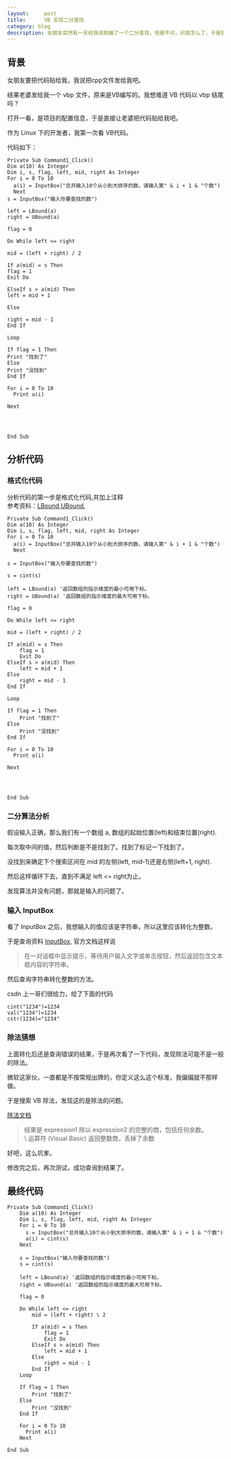 ```yaml
---
layout:     post
title:      VB 实现二分查找
category: blog
description: 女朋友突然有一天给我说她编了一个二分查找，但是不对，问我怎么了，于是我看了一看。
---
```



## 背景

女朋友要把代码贴给我，我说把cpp文件发给我吧。

结果老婆发给我一个 vbp 文件，原来是VB编写的。我想难道 VB 代码以 vbp 结尾吗？

打开一看，是项目的配置信息，于是直接让老婆把代码贴给我吧。

作为 Linux 下的开发者，我第一次看 VB代码。

代码如下：

```
Private Sub Command1_Click()
Dim a(10) As Integer
Dim i, s, flag, left, mid, right As Integer
For i = 0 To 10
  a(i) = InputBox("总共输入10个从小到大排序的数，请输入第" & i + 1 & "个数")
  Next
s = InputBox("输入你要查找的数")

left = LBound(a)
right = UBound(a)

flag = 0

Do While left <= right

mid = (left + right) / 2

If a(mid) = s Then
flag = 1
Exit Do

ElseIf s > a(mid) Then
left = mid + 1

Else

right = mid - 1
End If

Loop

If flag = 1 Then
Print "找到了"
Else
Print "没找到"
End If

For i = 0 To 10
  Print a(i)
  
Next
   



End Sub
```



##  分析代码

### 格式化代码

分析代码的第一步是格式化代码,并加上注释  
参考资料：[LBound][],[UBound][],

```
Private Sub Command1_Click()
Dim a(10) As Integer
Dim i, s, flag, left, mid, right As Integer
For i = 0 To 10
  a(i) = InputBox("总共输入10个从小到大排序的数，请输入第" & i + 1 & "个数")
  Next
  
s = InputBox("输入你要查找的数")

s = cint(s)

left = LBound(a) '返回数组的指示维度的最小可用下标。
right = UBound(a) '返回数组的指示维度的最大可用下标。

flag = 0

Do While left <= right

mid = (left + right) / 2

If a(mid) = s Then
    flag = 1
    Exit Do
ElseIf s > a(mid) Then
    left = mid + 1
Else
    right = mid - 1
End If

Loop

If flag = 1 Then
    Print "找到了"
Else
    Print "没找到"
End If

For i = 0 To 10
  Print a(i)
  
Next
   



End Sub
```

### 二分算法分析

假设输入正确，那么我们有一个数组 a, 数组的起始位置(left)和结束位置(right).

每次取中间的值，然后判断是不是找到了。找到了标记一下找到了。

没找到来确定下个搜索区间在 mid 的左侧(left, mid-1)还是右侧(left+1, right).

然后这样循环下去，直到不满足 left <= right为止。

发现算法并没有问题，那就是输入的问题了。

### 输入 InputBox

看了 InputBox 之后，我想输入的值应该是字符串，所以这里应该转化为整数。

于是查询资料 [InputBox][], 官方文档这样说

> 在一对话框中显示提示，等待用户输入文字或单击按钮，然后返回包含文本框内容的字符串。

然后查询字符串转化整数的方法。

csdn 上一哥们很给力，给了下面的代码

```
cint("1234")=1234
val("1234")=1234
cstr(1234)="1234"
```

### 除法猜想

上面转化后还是查询错误的结果，于是再次看了一下代码，发现除法可能不是一般的除法。

微软这家伙，一直都是不按常规出牌的，你定义这么这个标准，我偏偏就不那样做。

于是搜索 VB 除法，发现这的是除法的问题。

[除法文档][25bswc76]

> 结果是 expression1 除以 expression2 的完整的商，包括任何余数。  
> \ 运算符 (Visual Basic) 返回整数商，丢掉了余数

好吧，这么坑爹。

修改完之后，再次测试，成功查询到结果了。

## 最终代码

```
Private Sub Command1_Click()
    Dim a(10) As Integer
    Dim i, s, flag, left, mid, right As Integer
    For i = 0 To 10
      s = InputBox("总共输入10个从小到大排序的数，请输入第" & i + 1 & "个数")
      a(i) = cint(s)
    Next
      
    s = InputBox("输入你要查找的数")
    s = cint(s)

    left = LBound(a) '返回数组的指示维度的最小可用下标。
    right = UBound(a) '返回数组的指示维度的最大可用下标。

    flag = 0

    Do While left <= right
        mid = (left + right) \ 2

        If a(mid) = s Then
            flag = 1
            Exit Do
        ElseIf s > a(mid) Then
            left = mid + 1
        Else
            right = mid - 1
        End If
    Loop

    If flag = 1 Then
        Print "找到了"
    Else
        Print "没找到"
    End If

    For i = 0 To 10
      Print a(i)
    Next

End Sub
```


[25bswc76]: http://msdn.microsoft.com/zh-cn/library/25bswc76.aspx
[csdn]: http://bbs.csdn.net/topics/10293015
[InputBox]: http://msdn.microsoft.com/zh-cn/library/6z0ak68w(v=vs.90).aspx
[LBound]: http://msdn.microsoft.com/zh-cn/library/t9a7w1ac(v=vs.90).aspx
[UBound]: http://msdn.microsoft.com/zh-cn/library/95b8f22f(v=vs.90).aspx